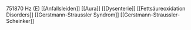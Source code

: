 751870 Hz (E)
[[Anfallsleiden]]
[[Aura]]
[[Dysenterie]]
[[Fettsäureoxidation Disorders]]
[[Gerstmann-Straussler Syndrom]]
[[Gerstmann-Straussler-Scheinker]]